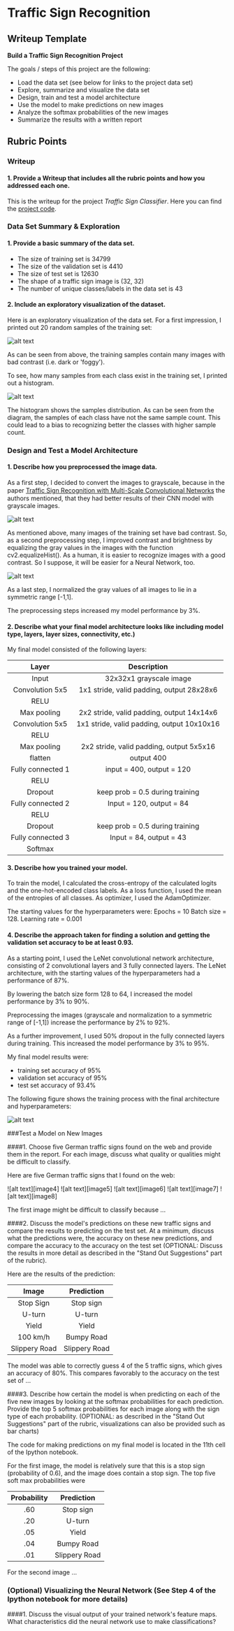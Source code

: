 # **Traffic Sign Recognition** 

## Writeup Template

**Build a Traffic Sign Recognition Project**

The goals / steps of this project are the following:
* Load the data set (see below for links to the project data set)
* Explore, summarize and visualize the data set
* Design, train and test a model architecture
* Use the model to make predictions on new images
* Analyze the softmax probabilities of the new images
* Summarize the results with a written report


[//]: # (Image References)

[random_train]: ./writeup-images/writeup_20_random_train_samples.png "20 random train samples"
[samples_distribution]: ./writeup-images/writeup_samples_distribution.png "train samples distribution"
[grayscale]: ./writeup-images/writeup_grayscale.png "grayscale"
[equalized]: ./writeup-images/writeup_equalize.png "equalized"
[training_process]: ./writeup-images/writeup_training_process.png "training process"
[new_samples]: ./writeup-images/writeup_new_samples.png "new samples"
[new_samples_preprocessed]: ./writeup-images/writeup_new_samples_preprocesses.png "new samples preprocessed"
[visualization_input]: ./writeup-images/writeup_visualization_input.png "visualization input"
[visualization_layer1]: ./writeup-images/writeup_visualization_layer1.png "visualization layer 1"
[visualization_layer2.png]: ./writeup-images/writeup_visualization_layer2.png "visualization layer2"

## Rubric Points

### Writeup

#### 1. Provide a Writeup that includes all the rubric points and how you addressed each one. 

This is the writeup for the project *Traffic Sign Classifier*. Here you can find the [project code](https://github.com/fkeidel/CarND-Traffic-Sign-Classifier-Project/blob/master/Traffic_Sign_Classifier.ipynb).

### Data Set Summary & Exploration

#### 1. Provide a basic summary of the data set.

* The size of training set is 34799
* The size of the validation set is 4410
* The size of test set is 12630
* The shape of a traffic sign image is (32, 32)
* The number of unique classes/labels in the data set is 43

#### 2. Include an exploratory visualization of the dataset.

Here is an exploratory visualization of the data set. 
For a first impression, I printed out 20 random samples of the training set:

![alt text][random_train]

As can be seen from above, the training samples contain many images with bad contrast (i.e. dark or 'foggy').

To see, how many samples from each class exist in the training set, I printed out a histogram.

![alt text][samples_distribution]

The histogram shows the samples distribution. As can be seen from the diagram, the samples of each class have not the same sample count. This could lead to a bias to recognizing better the classes with higher sample count.

### Design and Test a Model Architecture

#### 1. Describe how you preprocessed the image data. 

As a first step, I decided to convert the images to grayscale, because in the paper [Trafﬁc Sign Recognition with Multi-Scale Convolutional Networks](http://yann.lecun.com/exdb/publis/pdf/sermanet-ijcnn-11.pdf) the authors mentioned, that they had better results of their CNN model with grayscale images.

![alt text][grayscale]

As mentioned above, many images of the training set have bad contrast. So, as a second preprocessing step, I improved contrast and brightness by equalizing the gray values in the images with the function cv2.equalizeHist(). As a human, it is easier to recognize images with a good contrast. So I suppose, it will be easier for a Neural Network, too.

![alt text][equalized]

As a last step, I normalized the gray values of all images to lie in a symmetric range [-1,1]. 

The preprocessing steps increased my model performance by 3%.

#### 2. Describe what your final model architecture looks like including model type, layers, layer sizes, connectivity, etc.) 

My final model consisted of the following layers:

| Layer         		|     Description	        					| 
|:---------------------:|:---------------------------------------------:| 
| Input         		| 32x32x1 grayscale image   							| 
| Convolution 5x5     	| 1x1 stride, valid padding, output 28x28x6 	|
| RELU					|												|
| Max pooling	      	| 2x2 stride,  valid padding, output 14x14x6 				|
| Convolution 5x5	    | 1x1 stride, valid padding, output 10x10x16     									|
| RELU					|												|
| Max pooling	      	| 2x2 stride,  valid padding, output 5x5x16 				|
| flatten | output 400 |
| Fully connected		1 | input = 400, output = 120	|
| RELU					|												|
| Dropout					| keep prob = 0.5 during training			|
| Fully connected		2 | Input = 120, output = 84	|
| RELU					|												|
| Dropout					| keep prob = 0.5 during training			|
| Fully connected		3 | Input = 84, output = 43	|
| Softmax				|         									|
 
#### 3. Describe how you trained your model. 

To train the model, I calculated the cross-entropy of the calculated logits and the one-hot-encoded class labels. As a loss function, I used the mean of the entropies of all classes. As optimizer, I used the AdamOptimizer. 

The starting values for the hyperparameters were:
Epochs = 10
Batch size = 128.
Learning rate = 0.001

#### 4. Describe the approach taken for finding a solution and getting the validation set accuracy to be at least 0.93. 

As a starting point, I used the LeNet convolutional network architecture, consisting of 2 convolutional layers and 3 fully connected layers. The LeNet architecture, with the starting values of the hyperparameters had a performance of 87%.

By lowering the batch size form 128 to 64, I increased the model performance by 3% to 90%.

Preprocessing the images (grayscale and normalization to a symmetric range of [-1,1]) increase the performance by 2% to 92%.

As a further improvement, I used 50% dropout in the fully connected layers during training. This increased the model performance by 3% to 95%.

My final model results were:
* training set accuracy of 95%
* validation set accuracy of 95% 
* test set accuracy of 93.4%

The following figure shows the training process with the final architecture and hyperparameters:

![alt text][training_process]

###Test a Model on New Images

####1. Choose five German traffic signs found on the web and provide them in the report. For each image, discuss what quality or qualities might be difficult to classify.

Here are five German traffic signs that I found on the web:

![alt text][image4] ![alt text][image5] ![alt text][image6] 
![alt text][image7] ![alt text][image8]

The first image might be difficult to classify because ...

####2. Discuss the model's predictions on these new traffic signs and compare the results to predicting on the test set. At a minimum, discuss what the predictions were, the accuracy on these new predictions, and compare the accuracy to the accuracy on the test set (OPTIONAL: Discuss the results in more detail as described in the "Stand Out Suggestions" part of the rubric).

Here are the results of the prediction:

| Image			        |     Prediction	        					| 
|:---------------------:|:---------------------------------------------:| 
| Stop Sign      		| Stop sign   									| 
| U-turn     			| U-turn 										|
| Yield					| Yield											|
| 100 km/h	      		| Bumpy Road					 				|
| Slippery Road			| Slippery Road      							|


The model was able to correctly guess 4 of the 5 traffic signs, which gives an accuracy of 80%. This compares favorably to the accuracy on the test set of ...

####3. Describe how certain the model is when predicting on each of the five new images by looking at the softmax probabilities for each prediction. Provide the top 5 softmax probabilities for each image along with the sign type of each probability. (OPTIONAL: as described in the "Stand Out Suggestions" part of the rubric, visualizations can also be provided such as bar charts)

The code for making predictions on my final model is located in the 11th cell of the Ipython notebook.

For the first image, the model is relatively sure that this is a stop sign (probability of 0.6), and the image does contain a stop sign. The top five soft max probabilities were

| Probability         	|     Prediction	        					| 
|:---------------------:|:---------------------------------------------:| 
| .60         			| Stop sign   									| 
| .20     				| U-turn 										|
| .05					| Yield											|
| .04	      			| Bumpy Road					 				|
| .01				    | Slippery Road      							|


For the second image ... 

### (Optional) Visualizing the Neural Network (See Step 4 of the Ipython notebook for more details)
####1. Discuss the visual output of your trained network's feature maps. What characteristics did the neural network use to make classifications?


